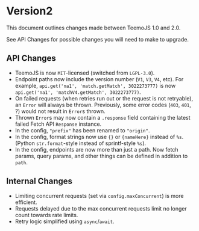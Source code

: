 # Version2

This document outlines changes made between TeemoJS 1.0 and 2.0.

See API Changes for possible changes you will need to make to upgrade.

## API Changes

* TeemoJS is now `MIT`-licensed (switched from `LGPL-3.0`).
* Endpoint paths now include the version number (`V1`, `V3`, `V4`, etc).
  For example, `api.get('na1', 'match.getMatch', 3022273777)` is now `api.get('na1', 'matchV4.getMatch', 3022273777)`.
* On failed requests (when retries run out or the request is not retryable),
  an `Error` will always be thrown. Previously, some error codes (`403`, `401`,
  ?) would not result in `Error`s thrown.
* Thrown `Error`s may now contain a `.response` field containing the latest
  failed Fetch API `Response` instance.
* In the config, `"prefix"` has been renamed to `"origin"`.
* In the config, format strings now use `{}` or `{nameHere}` instead of `%s`.
  (Python `str.format`-style instead of sprintf-style `%s`).
* In the config, endpoints are now more than just a path. Now fetch params,
  query params, and other things can be defined in addition to `path`.

## Internal Changes

* Limiting concurrent requests (set via `config.maxConcurrent`) is more
  efficient.
* Requests delayed due to the max concurrent requests limit no longer count
  towards rate limits.
* Retry logic simplified using `async`/`await`.
